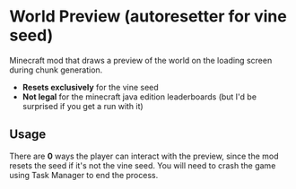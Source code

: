 # World Preview (autoresetter for vine seed)

Minecraft mod that draws a preview of the world on the loading screen during chunk generation.
- **Resets exclusively** for the vine seed
- **Not legal** for the minecraft java edition leaderboards (but I'd be surprised if you get a run with it)

## Usage

There are **0** ways the player can interact with the preview, since the mod resets the seed if it's not the vine seed. You will need to crash the game using Task Manager to end the process.
